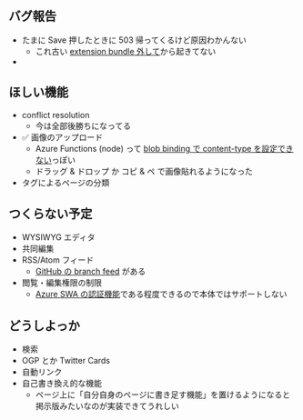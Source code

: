 ## バグ報告

- たまに Save 押したときに 503 帰ってくるけど原因わかんない
    - これ古い [extension bundle 外して](https://github.com/xl1/serverless-wiki/commit/7a2f24589723fb9af4a976a2857d87e6aa72907c)から起きてない
- 


## ほしい機能

- conflict resolution
    - 今は全部後勝ちになってる
- ✅ 画像のアップロード
    - Azure Functions (node) って [blob binding で content-type を設定できない](https://github.com/Azure/azure-functions-host/issues/364)っぽい
    - ドラッグ & ドロップ か コピ & ペ で画像貼れるようになった
- タグによるページの分類


## つくらない予定

- WYSIWYG エディタ
- 共同編集
- RSS/Atom フィード
    - [GitHub の branch feed](https://github.com/xl1/serverless-wiki/commits/wiki.atom) がある
- 閲覧・編集権限の制限
    - [Azure SWA の認証機能](https://docs.microsoft.com/ja-jp/azure/static-web-apps/authentication-authorization)である程度できるので本体ではサポートしない


## どうしよっか

- 検索
- OGP とか Twitter Cards
- 自動リンク
- 自己書き換え的な機能
    - ページ上に「自分自身のページに書き足す機能」を置けるようになると掲示版みたいなのが実装できてうれしい
